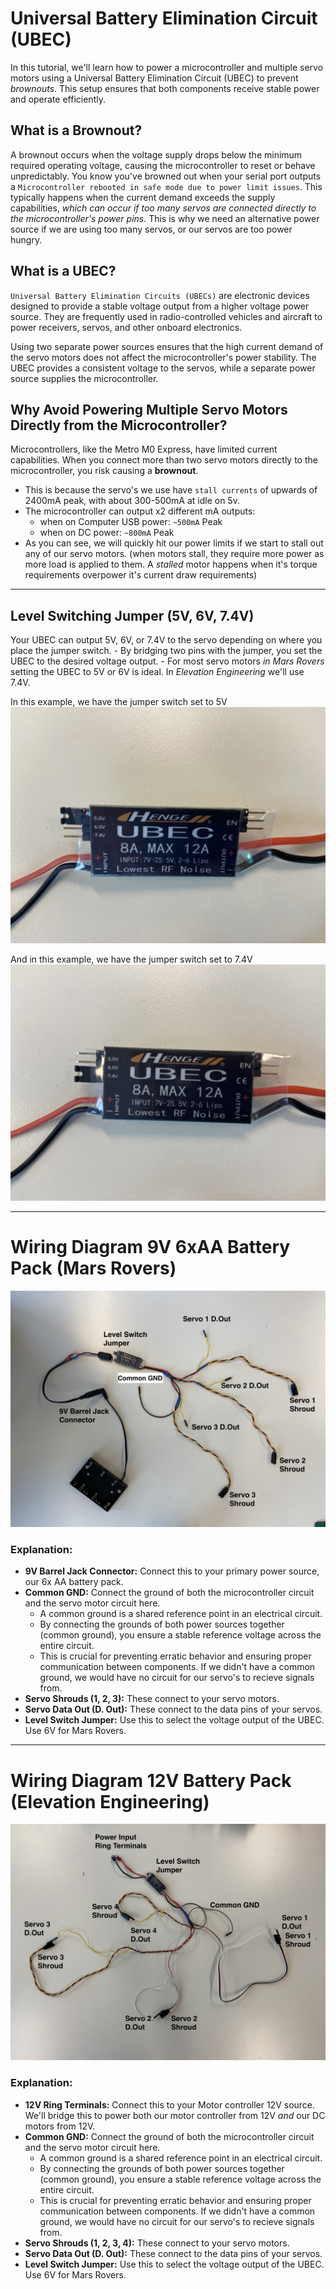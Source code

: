 # Universal Battery Elimination Circuit (UBEC)

In this tutorial, we'll learn how to power a microcontroller and multiple servo motors using a Universal Battery Elimination Circuit (UBEC) to prevent *brownouts*. This setup ensures that both components receive stable power and operate efficiently.

## What is a Brownout?

A brownout occurs when the voltage supply drops below the minimum required operating voltage, causing the microcontroller to reset or behave unpredictably. You know you've browned out when your serial port outputs a `Microcontroller rebooted in safe mode due to power limit issues`. This typically happens when the current demand exceeds the supply capabilities, *which can occur if too many servos are connected directly to the microcontroller's power pins*. This is why we need an alternative power source if we are using too many servos, or our servos are too power hungry. 

## What is a UBEC?

`Universal Battery Elimination Circuits (UBECs)` are electronic devices designed to provide a stable voltage output from a higher voltage power source. They are frequently used in radio-controlled vehicles and aircraft to power receivers, servos, and other onboard electronics.

Using two separate power sources ensures that the high current demand of the servo motors does not affect the microcontroller's power stability. The UBEC provides a consistent voltage to the servos, while a separate power source supplies the microcontroller.

## Why Avoid Powering Multiple Servo Motors Directly from the Microcontroller?

Microcontrollers, like the Metro M0 Express, have limited current capabilities. When you connect more than two servo motors directly to the microcontroller, you risk causing a **brownout**. 
* This is because the servo's we use have `stall currents` of upwards of 2400mA peak, with about 300-500mA at idle on 5v.
* The microcontroller can output x2 different mA outputs:
    * when on Computer USB power: `~500mA` Peak
    * when on DC power: `~800mA` Peak
* As you can see, we will quickly hit our power limits if we start to stall out any of our servo motors. (when motors stall, they require more power as more load is applied to them. A *stalled* motor happens when it's torque requirements overpower it's current draw requirements)

---

## Level Switching Jumper (5V, 6V, 7.4V)
Your UBEC can output 5V, 6V, or 7.4V to the servo depending on where you place the jumper switch. 
    - By bridging two pins with the jumper, you set the UBEC to the desired voltage output. 
    - For most servo motors *in Mars Rovers* setting the UBEC to 5V or 6V is ideal. In *Elevation Engineering* we'll use 7.4V. 

In this example, we have the jumper switch set to 5V
![5v](UBEC_5.jpeg)

And in this example, we have the jumper switch set to 7.4V
![74](UBEC_74.jpeg)

---

# Wiring Diagram 9V 6xAA Battery Pack (Mars Rovers)

![9v](9V_harness.jpeg)

### Explanation:

- **9V Barrel Jack Connector:** Connect this to your primary power source, our 6x AA battery pack. 
- **Common GND:** Connect the ground of both the microcontroller circuit and the servo motor circuit here.
    - A common ground is a shared reference point in an electrical circuit. 
    - By connecting the grounds of both power sources together (common ground), you ensure a stable reference voltage across the entire circuit. 
    - This is crucial for preventing erratic behavior and ensuring proper communication between components. If we didn't have a common ground, we would have no circuit for our servo's to recieve signals from. 
- **Servo Shrouds (1, 2, 3):** These connect to your servo motors.
- **Servo Data Out (D. Out):** These connect to the data pins of your servos.
- **Level Switch Jumper:** Use this to select the voltage output of the UBEC. Use 6V for Mars Rovers. 

---

# Wiring Diagram 12V Battery Pack (Elevation Engineering)

![12v](12V_harness.jpeg)

### Explanation:

- **12V Ring Terminals:** Connect this to your Motor controller 12V source. We'll bridge this to power both our motor controller from 12V *and* our DC motors from 12V. 
- **Common GND:** Connect the ground of both the microcontroller circuit and the servo motor circuit here.
    - A common ground is a shared reference point in an electrical circuit. 
    - By connecting the grounds of both power sources together (common ground), you ensure a stable reference voltage across the entire circuit. 
    - This is crucial for preventing erratic behavior and ensuring proper communication between components. If we didn't have a common ground, we would have no circuit for our servo's to recieve signals from. 
- **Servo Shrouds (1, 2, 3, 4):** These connect to your servo motors.
- **Servo Data Out (D. Out):** These connect to the data pins of your servos.
- **Level Switch Jumper:** Use this to select the voltage output of the UBEC. Use 6V for Mars Rovers. 

